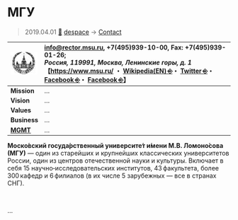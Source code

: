 # МГУ
> 2019.04.01 [🚀](../index/index.md) [despace](index.md) → [Contact](contact.md)

|[![](f/con/m/msu_logo1_thumb.jpg)](f/con/m/msu_logo1.png)|<info@rector.msu.ru>, +7(495)939-10-00, Fax: +7(495)939-01-26;<br> *Россия, 119991, Москва, Ленинские горы, д. 1*<br> 【<https://www.msu.ru/> ・ [Wikipedia(EN) ⎆](https://en.wikipedia.org/wiki/Moscow_State_University)・ [Twitter ⎆](https://twitter.com/MSU_1755)・ [Facebook ⎆](https://www.facebook.com/MoscowStateUniversity)・ [Facebook ⎆](https://www.facebook.com/dnevnik.msu)】|
|:--|:--|
|**Mission**|…|
|**Vision**|…|
|**Values**|…|
|**Business**|…|
|**[MGMT](mgmt.md)**|…|

**Моско́вский госуда́рственный университе́т и́мени М.В. Ломоно́сова (МГУ)** — один из старейших и крупнейших классических университетов России, один из центров отечественной науки и культуры. Включает в себя 15 научно‑исследовательских институтов, 43 факультета, более 300 кафедр и 6 филиалов (в их числе 5 зарубежных — все в странах СНГ).


<p style="page-break-after:always"> </p>

…
